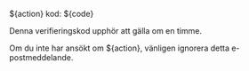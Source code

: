 ${action} kod: ${code}

Denna verifieringskod upphör att gälla om en timme.

Om du inte har ansökt om ${action}, vänligen ignorera detta e-postmeddelande.